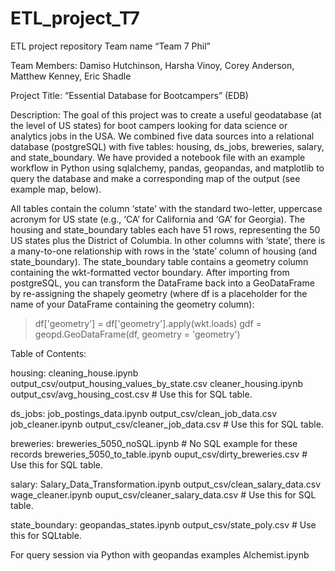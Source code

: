 # ETL_project_T7
ETL project repository
Team name “Team 7 Phil”

Team Members: Damiso Hutchinson, Harsha Vinoy, Corey Anderson, Matthew Kenney, Eric Shadle

Project Title: “Essential Database for Bootcampers” (EDB)

Description: The goal of this project was to create a useful geodatabase (at the level of US states) for boot campers looking for data science or analytics jobs in the USA. We combined five data sources into a relational database (postgreSQL) with five tables: housing, ds_jobs, breweries, salary, and state_boundary. We have provided a notebook file with an example workflow in Python using sqlalchemy, pandas, geopandas, and matplotlib to query the database and make a corresponding map of the output (see example map, below). 

All tables contain the column ‘state’ with the standard two-letter, uppercase acronym for US state (e.g., ‘CA’ for California and ‘GA’ for Georgia).
The housing and state_boundary tables each have 51 rows, representing the 50 US states plus the District of Columbia. In other columns with ‘state’, there is a many-to-one relationship with rows in the ‘state’ column of housing (and state_boundary).
The state_boundary table contains a geometry column containing the wkt-formatted vector boundary.
After importing from postgreSQL, you can transform the DataFrame back into a GeoDataFrame by re-assigning the shapely geometry (where df is a placeholder for the name of your DataFrame containing the geometry column):
> df['geometry'] = df['geometry'].apply(wkt.loads)
> gdf = geopd.GeoDataFrame(df, geometry = 'geometry')


Table of Contents:

housing:
  cleaning_house.ipynb
  output_csv/output_housing_values_by_state.csv
  cleaner_housing.ipynb
  output_csv/avg_housing_cost.csv  # Use this for SQL table.

ds_jobs:
		job_postings_data.ipynb
		output_csv/clean_job_data.csv
		job_cleaner.ipynb
		output_csv/cleaner_job_data.csv  # Use this for SQL table.

breweries:
		breweries_5050_noSQL.ipynb  # No SQL example for these records
		breweries_5050_to_table.ipynb
		ouput_csv/dirty_breweries.csv  # Use this for SQL table.

salary:
		Salary_Data_Transformation.ipynb
		output_csv/clean_salary_data.csv
		wage_cleaner.ipynb
		ouput_csv/cleaner_salary_data.csv  # Use this for SQL table.


state_boundary:
		geopandas_states.ipynb
		output_csv/state_poly.csv  # Use this for SQLtable.

For query session via Python with geopandas examples
		Alchemist.ipynb

